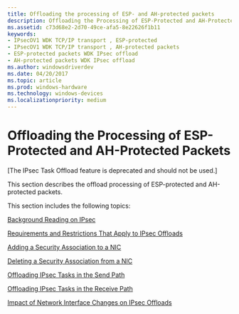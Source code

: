 ```yaml
---
title: Offloading the processing of ESP- and AH-protected packets
description: Offloading the Processing of ESP-Protected and AH-Protected Packets
ms.assetid: c73d68e2-2d70-49ce-afa5-8e22626f1b11
keywords:
- IPsecOV1 WDK TCP/IP transport , ESP-protected
- IPsecOV1 WDK TCP/IP transport , AH-protected packets
- ESP-protected packets WDK IPsec offload
- AH-protected packets WDK IPsec offload
ms.author: windowsdriverdev
ms.date: 04/20/2017
ms.topic: article
ms.prod: windows-hardware
ms.technology: windows-devices
ms.localizationpriority: medium
---
```


# Offloading the Processing of ESP-Protected and AH-Protected Packets

\[The IPsec Task Offload feature is deprecated and should not be used.\]



This section describes the offload processing of ESP-protected and AH-protected packets.

This section includes the following topics:

[Background Reading on IPsec](background-reading-on-ipsec.md)

[Requirements and Restrictions That Apply to IPsec Offloads](requirements-and-restrictions-that-apply-to-ipsec-offloads.md)

[Adding a Security Association to a NIC](adding-a-security-association-to-a-nic.md)

[Deleting a Security Association from a NIC](deleting-a-security-association-from-a-nic.md)

[Offloading IPsec Tasks in the Send Path](offloading-ipsec-tasks-in-the-send-path.md)

[Offloading IPsec Tasks in the Receive Path](offloading-ipsec-tasks-in-the-receive-path.md)

[Impact of Network Interface Changes on IPsec Offloads](impact-of-network-interface-changes-on-ipsec-offloads.md)

 

 





